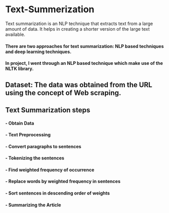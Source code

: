 # **Text-Summerization**

Text summarization is an NLP technique that extracts text from a large amount of data. It helps in creating a shorter version of the large text available.

#### **There are two approaches for text summarization: NLP based techniques and deep learning techniques.**
#### **In project, I went through an NLP based technique which make use of the NLTK library.**

## **Dataset:** The data was obtained from the URL using the concept of Web scraping. 
## **Text Summarization steps**
#### - Obtain Data

#### - Text Preprocessing

#### - Convert paragraphs to sentences

#### - Tokenizing the sentences

#### - Find weighted frequency of occurrence

#### - Replace words by weighted frequency in sentences

#### - Sort sentences in descending order of weights

#### - Summarizing the Article





